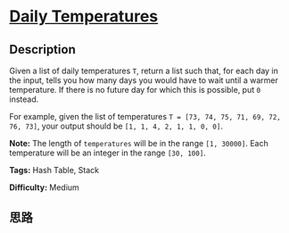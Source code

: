 # [Daily Temperatures][title]

## Description

Given a list of daily temperatures `T`, return a list such that, for each day
in the input, tells you how many days you would have to wait until a warmer
temperature. If there is no future day for which this is possible, put `0`
instead.

For example, given the list of temperatures `T = [73, 74, 75, 71, 69, 72, 76,
73]`, your output should be `[1, 1, 4, 2, 1, 1, 0, 0]`.

**Note:** The length of `temperatures` will be in the range `[1, 30000]`. Each
temperature will be an integer in the range `[30, 100]`.


**Tags:** Hash Table, Stack

**Difficulty:** Medium

## 思路

[title]: https://leetcode.com/problems/daily-temperatures
